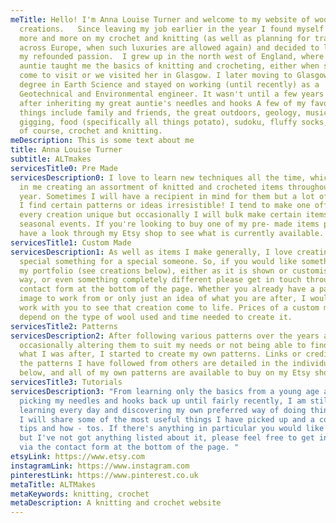 ```yaml
---
meTitle: Hello! I'm Anna Louise Turner and welcome to my website of woolen
  creations.   Since leaving my job earlier in the year I found myself focusing
  more and more on my crochet and knitting (as well as planning for travel
  across Europe, when such luxuries are allowed again) and decided to lean into
  my refounded passion.  I grew up in the north west of England, where my great
  auntie taught me the basics of knitting and crocheting, either when she would
  come to visit or we visited her in Glasgow. I later moving to Glasgow to do my
  degree in Earth Science and stayed on working (until recently) as a
  Geotechnical and Environmental engineer. It wasn't until a few years ago, and
  after inheriting my great auntie's needles and hooks A few of my favourite
  things include family and friends, the great outdoors, geology, music and
  gigging, food (specifically all things potato), sudoku, fluffy socks, gin and,
  of course, crochet and knitting.
meDescription: This is some text about me
title: Anna Louise Turner
subtitle: ALTmakes
servicesTitle0: Pre Made
servicesDescription0: I love to learn new techniques all the time, which results
  in me creating an assortment of knitted and crocheted items throughout the
  year. Sometimes I will have a recipient in mind for them but a lot of the time
  I find certain patterns or ideas irresistible! I tend to make one offs to make
  every creation unique but occasionally I will bulk make certain items for
  seasonal events. If you're looking to buy one of my pre- made items please
  have a look through my Etsy shop to see what is currently available.
servicesTitle1: Custom Made
servicesDescription1: As well as items I make generally, I love creating that
  special something for a special someone. So, if you would like something from
  my portfolio (see creations below), either as it is shown or customised in any
  way, or even something completely different please get in touch through the
  contact form at the bottom of the page. Whether you already have a pattern, an
  image to work from or only just an idea of what you are after, I would love to
  work with you to see that creation come to life. Prices of a custom make will
  depend on the type of wool used and time needed to create it.
servicesTitle2: Patterns
servicesDescription2: After following various patterns over the years and either
  occasionally altering them to suit my needs or not being able to find exactly
  what I was after, I started to create my own patterns. Links or credits to all
  the patterns I have followed from others are detailed in the individual pages
  below, and all of my own patterns are available to buy on my Etsy shop.
servicesTitle3: Tutorials
servicesDescription3: "From learning only the basics from a young age and not
  picking my needles and hooks back up until fairly recently, I am still
  learning every day and discovering my own preferred way of doing things. Here,
  I will share some of the most useful things I have picked up and a couple of
  tips and how - tos. If there's anything in particular you would like to know
  but I've not got anything listed about it, please feel free to get in touch
  via the contact form at the bottom of the page. "
etsyLink: https://www.etsy.com
instagramLink: https://www.instagram.com
pinterestLink: https://www.pinterest.co.uk
metaTitle: ALTMakes
metaKeywords: knitting, crochet
metaDescription: A knitting and crochet website
---
```

